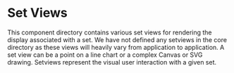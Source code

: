 # Set Views #
This component directory contains various set views for rendering the display associated with a set. We have not defined any setviews in the core directory as these views will heavily vary from application to application. A set view can be a point on a line chart or a complex Canvas or SVG drawing. Setviews represent the visual user interaction with a given set.
